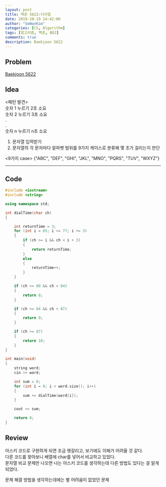 ```yaml
---
layout: post
title: 백준 5622:다이얼
date: 2019-10-19 14:42:00
author: "SeWonKim"
categories: [CS, Algorithm]
tags: [알고리즘, 백준, BOJ]
comments: true
description: Baekjoon 5622
---
```


## Problem

[Baekjoon 5622](https://www.acmicpc.net/problem/5622)

## Idea

<패턴 발견>      
숫자 1 누르기 2초 소요      
숫자 2 누르기 3초 소요     
.    
.    
숫자 n 누르기 n초 소요


1. 문자열 입력받기
2. 문자열의 각 문자마다 알파벳 범위를 9가지 케이스로 분류해 몇 초가 걸리는지 판단     

<9가지 case>
{"ABC", "DEF", "GHI", "JKL", "MNO", "PQRS", "TUV", "WXYZ"}

---

## Code

```cpp
#include <iostream>
#include <string>

using namespace std;

int dialTime(char ch)
{

    int returnTime = 3;
    for (int i = 65; i <= 77; i += 3)
    {
        if (ch >= i && ch < i + 3)
        {
            return returnTime;
        }
        else
        {
            returnTime++;
        }
    }

    if (ch >= 80 && ch < 84)
    {
        return 8;
    }

    if (ch >= 84 && ch < 87)
    {
        return 9;
    }

    if (ch >= 87)
    {
        return 10;
    }
}

int main(void)
{
    string word;
    cin >> word;

    int sum = 0;
    for (int i = 0; i < word.size(); i++)
    {
        sum += dialTime(word[i]);
    }

    cout << sum;

    return 0;
}
```

## Review

아스키 코드로 구현하게 되면 조금 헷갈리고, 보기에도 이해가 어려울 것 같다.      
다른 코드를 찾아보니 배열에 char를 넣어서 비교하고 있었다.     
문자열 비교 문제만 나오면 나는 아스키 코드를 생각하는데 다른 방법도 있다는 걸 알게 되었다.

문제 해결 방법을 생각하는데에는 별 어려움이 없었던 문제
